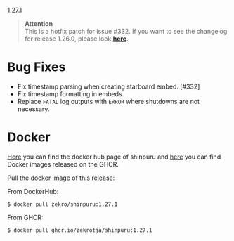 1.27.1

> **Attention**  
> This is a hotfix patch for issue #332. If you want to see the changelog for release 1.26.0, please look [**here**](https://github.com/zekroTJA/shinpuru/releases/tag/1.27.0).

# Bug Fixes

- Fix timestamp parsing when creating starboard embed. [#332]
- Fix timestamp formatting in embeds.
- Replace `FATAL` log outputs with `ERROR` where shutdowns are not necessary.

# Docker

[Here](https://hub.docker.com/r/zekro/shinpuru) you can find the docker hub page of shinpuru and [here](https://github.com/zekroTJA?tab=packages&repo_name=shinpuru) you can find Docker images released on the GHCR.

Pull the docker image of this release:

From DockerHub:

```
$ docker pull zekro/shinpuru:1.27.1
```

From GHCR:

```
$ docker pull ghcr.io/zekrotja/shinpuru:1.27.1
```

